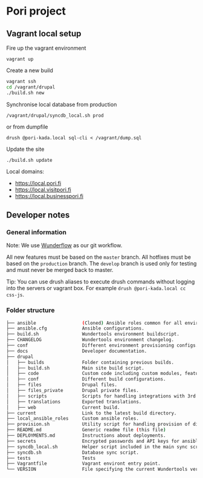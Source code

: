 # Pori project

## Vagrant local setup

Fire up the vagrant environment

`vagrant up`

Create a new build

```sh
vagrant ssh
cd /vagrant/drupal
./build.sh new
```

Synchronise local database from production

`/vagrant/drupal/syncdb_local.sh prod`

or from dumpfile

`drush @pori-kada.local sql-cli < /vagrant/dump.sql`

Update the site

`./build.sh update`

Local domains:

- <https://local.pori.fi>
- <https://local.visitpori.fi>
- <https://local.businesspori.fi>

## Developer notes

### General information

Note: We use [Wunderflow](http://wunderflow.wunder.io/) as our git workflow.

All new features must be based on the `master` branch.
All hotfixes must be based on the `production` branch.
The `develop` branch is used only for testing and must never be merged back to master.

Tip: You can use drush aliases to execute drush commands without logging into the servers or vagrant box. For example `drush @pori-kada.local cc css-js`.

### Folder structure

```sh
├── ansible                 (Cloned) Ansible roles common for all environments.
├── ansible.cfg             Ansible configurations.
├── build.sh                Wundertools environment buildscript.
├── CHANGELOG               Wundertools environment changelog.
├── conf                    Different environment provisioning configs.
├── docs                    Developer documentation.
├── drupal  
│   ├── builds              Folder containing previous builds.
│   ├── build.sh            Main site build script.
│   ├── code                Custom code including custom modules, features and themes.
│   ├── conf                Different build configurations.
│   ├── files               Drupal files.
│   ├── files_private       Drupal private files.
│   ├── scripts             Scripts for handling integrations with 3rd party systems.
│   ├── translations        Exported translations.
│   ├── web                 Current build.
├── current                 Link to the latest build directory.
├── local_ansible_roles     Custom ansible roles.
├── provision.sh            Utility script for handling provision of different enviroments.
├── README.md               Generic readme file (this file)
├── DEPLOYMENTS.md          Instructions about deployments.  
├── secrets                 Encrypted passwords and API keys for ansible playbooks.  
├── syncdb_local.sh         Helper script included in the main sync script.
├── syncdb.sh               Database sync script.
├── tests                   Tests
├── Vagrantfile             Vagrant environt entry point.
└── VERSION                 File specifying the current Wundertools version in use.
```
